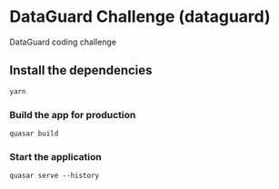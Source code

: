 # DataGuard Challenge (dataguard)

DataGuard coding challenge

## Install the dependencies
```bash
yarn
```


### Build the app for production
```bash
quasar build
```

### Start the application
```
quasar serve --history
```
